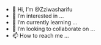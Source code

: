 - 👋 Hi, I’m @Zziwasharifu
- 👀 I’m interested in ...
- 🌱 I’m currently learning ...
- 💞️ I’m looking to collaborate on ...
- 📫 How to reach me ...

<!---
Zziwasharifu/Zziwasharifu is a ✨ special ✨ repository because its `README.md` (this file) appears on your GitHub profile.
You can click the Preview link to take a look at your changes.
--->
